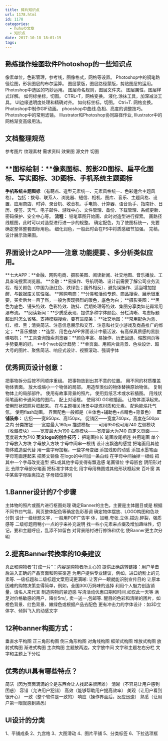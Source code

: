```yaml
---
title: 碎片知识点
url: 1178.html
id: 1178
categories:
  - huhuの文章
  - 知识点
date: 2017-10-18 18:01:19
tags:
---
```


**熟练操作绘图软件Photoshop的一些知识点**
---------------------------

像素单位，色彩管理，参考线，图像格式，网格等设置。 Photoshop中的钢笔路径绘图，形状图层的布尔运算。 图层蒙版，图层路径蒙版，剪贴图层的运用。 Photoshop中选区的巧妙运用。 图层命名规则，图层文件夹。 图层厲性，图层样式详解。 如何标坐标，切图。 CTRL+T，网格变换。 液化.涂抹工具，加深减淡工具。 UI边缘透明度处理和精确对齐。 如何标坐标，切图。 Ctri+T. 网格变换。 Photoshop中制作GIF动画。 phooshop中曲线.色相、亮度的调整技巧。 Photoshop中的常用滤镜。 Illustrator和Photoshop协同路径作业, Illustrator中的网格渐变高级用法。

**文档整理规范**
----------

参考图片 纹理素材 需求资料 效果图 源文件 切图

**图标绘制：**像素图标、剪影2D图标、扁平化图标、写实图标、3D图标、手机系统主题图标
---------------------------------------------

**手机系统主题图标** （有萌点、造型元素统一、元素风格统一、色彩适合主题风格）。 包括：拨号、联系人、浏览器、短信、相机、图库、音乐、主题风格、设置、应用商店、时钟、录音机、收音机、手电筒、计算器、语音助手、指南针、日历、便签、天气、电子邮件、游戏中心、文件管理、备份、下载管理、系统更新、密码保护、安全中心等。 **流程：** 铅笔草图开始画、此时对造型进行探索。 画路径线框图，此时可以对造型进行进一步的规整。 确定配色，为了使图标统一，先要确定整体整套图标用色。 细化润色，一般此时会在PS中将质感细节加强。 完稿，设计展示效果图。  

**界面设计之APP**——注意 功能提要 、多分析类似应用。
-------------------------------

**七大APP：**金融、网购电商、摄影美图、阅读新闻、社交地图、音乐播放、工具查询搜索浏览器。 **金融：**易操作、导航明确、设计前需要了解公司业务流程、相关颜色（中国为涨红色、跌绿色；国外相反）、避免误操作、适当增加提醒、与数据库关联性强。 **网购电商：**分类和活动专题、商品搜索、展示很重要，买卖后台一目了然，一般为表现强烈的暖色，底色为白； **摄影美图：**黑色为底色、镜头特效、色彩特效、防抖、后期处理等特效、集图分享类如花瓣常用瀑布流。 **阅读新闻：**少质感表现、提供多种字体颜色、分栏清晰、考虑标题超出时怎么省略、支持模糊搜索，要有进度条； **社交地图：**常用配色为蓝、红、橙、黑；清爽简洁、注意信息展示和交互、注意和社交小游戏及商品推广的绑定； **音乐播放：**造型、用色在APP界面设计中最活波、有高保真质感的黑胶碟唱机； **工具查询搜索浏览器：**颜色丰富、易操作、历史回退、缩放网页等手势要用的好。 **8个web设计趋势：**单页面、用照片做背景、色块设计、超大号的图片、聚焦简洁、响应式设计、视察滚动、强调字体

**优秀网页设计创意：**
-------------

把事物拆分后按不同顺序重组。 把事物放到出其不意的位置。 用不同的材质覆盖物体表面。 放大或缩小一个物体的局部。 用造型类似的物体替换原始物体。 复制物体上的局部部件。 使用有故事背景的照片。 使用剪纸艺术或水彩插图。 用线状简笔画和卡通风格的图片。 配上对话框。 使用3D GG和插画。 让物体漂浮起来。 使用形状把照片框起来。 在与主题相关场景中提炼材质和元素。 配色能烘托气氛。 使用flash动画。 界面配色一般都是（主体色+辅助色+点睛色+背景色）   **旺铺装修：** 店招——宽950px、高150px。 促销区——宽度740px，高度在500px之内 分类按钮——宽度最大160px 描述模板——可用950也可用740 左侧模块（收藏模块）——宽度最大为190 右侧模块——宽度最大为740 自定义页面——宽度最大为740 **英文logo的创作技巧：** 把笔画拉长 笔画收尾相连 共用笔画 单个字母放入方块 字母放入方块 字母中间串一根线 设计出飘逸的感觉 把笔画用其他物体或造型代替 用一些字母加粗，一些字母变细 添加残影的动感 添加水墨笔画 字母笔画连起来 把英文镜像 在logo的中间加一条白线 在字母中间抽掉一根线 把其中一个字母改变造型 把L或其他字母变得有飘逸感 笔画错位 字母嵌套 阴阳形对比 去除字母部分笔画 把标准字体变化 用字母用椭圆或其他形状框起来 百叶窗 其中某些字母距离拉近 字母错位排列

**1.Banner设计的7个步骤**
-------------------

主体物的照片或图片进行枢图处理 确定Banner的主色，主要是主体醒目或是 根据不同节曰气氛、网页整体配色等确定色彩基调 确定物体摆放、LOGO构图和色块分割 设计一级标题文宇，一般用POP广告宇 体，加粗.夸张.立体.描边.碎裂，强质感等 二级标题用稍小一点的宇来补充说明 找一些小元素来点缀及增加趣味性，切记，要和主题呼应，乱添不如留白 对背景陪衬进行修饰和优化 使Banner更主次分明

**2.提高Banner转換率的10条建议**
-----------------------

真正和购物者“打成一片”：内容是购物者所关心的 提供正确跳转链接：用户单击后进入正确的产品页面和购买渠道 为用户提供专业建议，例如，进口奶粉上的元素等. 一级标题和二级标题文案用词更满晰: 让客户一眼就能识别宣传目的 让原本困难的购物决策变得简单，例如，全国300万妈味的选择 利用个人魅力创造销量，请名人来代言 制造购物的紧迫感 写清活动优惠曰期和时间.如仅此一天等 满足对价格敏感的用户，降价5m/,. 卖一送一,包邮等. 醒目的色彩和清晰的困片，如橙色背景、红色背景、嫩绿色或根据产品去配色 更有冲击力的字体设计：如3D立体字、倾斜飞入的动感文字

**12种banner构图方式：**
------------------

垂直水平构图 正三角形构图 倒三角形构图 对角线构图 框架式构图 堆放式构图 放射式构图 渐进式构图 主次构图 主题放两边，文字放中间 文字和主题左右分栏 文字和主题上下分栏  

**优秀的UI具有哪些特点？**
----------------

简洁（因为页面满满的全是东西会让人找起来很困难） 清晰（不容易让用户感到困惑） 容错（允许用户犯错） 高效（能够帮助用户提高效率） 美观（让用户看到很开心） 一致（整个软件是一致的） 响应（操作界面后，反应迅速） 熟悉（让用户第一眼就感到熟悉）

**UI设计的分类**
-----------

1、平铺成条 2、九宫格 3、大图滑动 4、图片平铺 5、分类标签 6、下拉选项框